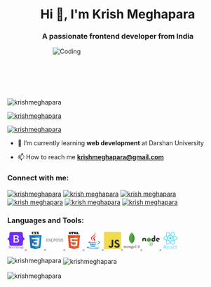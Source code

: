 <h1 align="center">Hi 👋, I'm Krish Meghapara</h1>
<h3 align="center">A passionate frontend developer from India</h3>

<img align="right" alt="Coding" width="400" margin-bottom="3px" 
 src="https://camo.githubusercontent.com/88adc7c88c9d3dba7479020846ed35d13410e3707c7f149e1c6140cc6beaef9a/68747470733a2f2f70687973696373677572756b756c2e66696c65732e776f726470726573732e636f6d2f323031392f30322f6368617261637465722d312e676966">


<br>
<br>
<br>
<br>
<br>
<br>
<p align="left"> <img src="https://komarev.com/ghpvc/?username=krishmeghapara&label=Profile%20views&color=0e75b6&style=flat" alt="krishmeghapara" /> </p>

<p align="left"> <a href="https://github.com/ryo-ma/github-profile-trophy"><img src="https://github-profile-trophy.vercel.app/?username=krishmeghapara" alt="krishmeghapara" /></a> </p>

<p align="left"> <a href="https://twitter.com/krishmeghapara" target="blank"><img src="https://img.shields.io/twitter/follow/krishmeghapara?logo=twitter&style=for-the-badge" alt="krishmeghapara" /></a> </p>

- 🌱 I’m currently learning **web development** at Darshan University 

- 📫 How to reach me **krishmeghapara@gmail.com**

<h3 align="left">Connect with me:</h3>
<p align="left">
<a href="https://twitter.com/krishmeghapara" target="blank"><img align="center" src="https://raw.githubusercontent.com/rahuldkjain/github-profile-readme-generator/master/src/images/icons/Social/twitter.svg" alt="krishmeghapara" height="30" width="40" /></a>
<a href="https://linkedin.com/in/krish meghapara" target="blank"><img align="center" src="https://raw.githubusercontent.com/rahuldkjain/github-profile-readme-generator/master/src/images/icons/Social/linked-in-alt.svg" alt="krish meghapara" height="30" width="40" /></a>
<a href="https://fb.com/krish meghapara" target="blank"><img align="center" src="https://raw.githubusercontent.com/rahuldkjain/github-profile-readme-generator/master/src/images/icons/Social/facebook.svg" alt="krish meghapara" height="30" width="40" /></a>
<a href="https://instagram.com/krish meghapara" target="blank"><img align="center" src="https://raw.githubusercontent.com/rahuldkjain/github-profile-readme-generator/master/src/images/icons/Social/instagram.svg" alt="krish meghapara" height="30" width="40" /></a>
<a href="https://www.hackerrank.com/krish meghapara" target="blank"><img align="center" src="https://raw.githubusercontent.com/rahuldkjain/github-profile-readme-generator/master/src/images/icons/Social/hackerrank.svg" alt="krish meghapara" height="30" width="40" /></a>
<a href="https://www.leetcode.com/krish meghapara" target="blank"><img align="center" src="https://raw.githubusercontent.com/rahuldkjain/github-profile-readme-generator/master/src/images/icons/Social/leet-code.svg" alt="krish meghapara" height="30" width="40" /></a>
</p>

<h3 align="left">Languages and Tools:</h3>
<p align="left"> <a href="https://getbootstrap.com" target="_blank" rel="noreferrer"> <img src="https://raw.githubusercontent.com/devicons/devicon/master/icons/bootstrap/bootstrap-plain-wordmark.svg" alt="bootstrap" width="40" height="40"/> </a> <a href="https://www.w3schools.com/css/" target="_blank" rel="noreferrer"> <img src="https://raw.githubusercontent.com/devicons/devicon/master/icons/css3/css3-original-wordmark.svg" alt="css3" width="40" height="40"/> </a> <a href="https://expressjs.com" target="_blank" rel="noreferrer"> <img src="https://raw.githubusercontent.com/devicons/devicon/master/icons/express/express-original-wordmark.svg" alt="express" width="40" height="40"/> </a> <a href="https://www.w3.org/html/" target="_blank" rel="noreferrer"> <img src="https://raw.githubusercontent.com/devicons/devicon/master/icons/html5/html5-original-wordmark.svg" alt="html5" width="40" height="40"/> </a> <a href="https://www.java.com" target="_blank" rel="noreferrer"> <img src="https://raw.githubusercontent.com/devicons/devicon/master/icons/java/java-original.svg" alt="java" width="40" height="40"/> </a> <a href="https://developer.mozilla.org/en-US/docs/Web/JavaScript" target="_blank" rel="noreferrer"> <img src="https://raw.githubusercontent.com/devicons/devicon/master/icons/javascript/javascript-original.svg" alt="javascript" width="40" height="40"/> </a> <a href="https://www.mongodb.com/" target="_blank" rel="noreferrer"> <img src="https://raw.githubusercontent.com/devicons/devicon/master/icons/mongodb/mongodb-original-wordmark.svg" alt="mongodb" width="40" height="40"/> </a> <a href="https://nodejs.org" target="_blank" rel="noreferrer"> <img src="https://raw.githubusercontent.com/devicons/devicon/master/icons/nodejs/nodejs-original-wordmark.svg" alt="nodejs" width="40" height="40"/> </a> <a href="https://reactjs.org/" target="_blank" rel="noreferrer"> <img src="https://raw.githubusercontent.com/devicons/devicon/master/icons/react/react-original-wordmark.svg" alt="react" width="40" height="40"/> </a> </p>

<p><img align="left" src="https://github-readme-stats.vercel.app/api/top-langs?username=krishmeghapara&show_icons=true&locale=en&layout=compact" alt="krishmeghapara" /></p>

<p>&nbsp;<img align="center" src="https://github-readme-stats.vercel.app/api?username=krishmeghapara&show_icons=true&locale=en" alt="krishmeghapara" /></p>

<p><img align="center" src="https://github-readme-streak-stats.herokuapp.com/?user=krishmeghapara&" alt="krishmeghapara" /></p>
